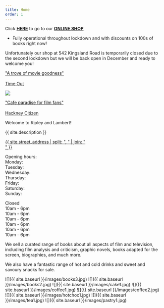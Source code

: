 ```yaml
---
title: Home
order: 1
---
```


Click <b>[HERE](https://shop.ripleyandlambert.com/)</b>
to go to our
<b>[ONLINE SHOP](https://shop.ripleyandlambert.com/)</b>
- Fully operational throughout lockdown and with discounts on 100s of books right now!

Unfortunately our shop at 542 Kingsland Road is temporarily closed due to the second lockdown but we will be back open in December and ready to welcome you!

<div class="splash">
    <p><a href="https://www.timeout.com/london/news/vote-for-your-favourite-batman-at-this-ace-new-movie-bookshop-110419">"A trove of movie goodness"<br /><br />Time Out</a></p>
    <img class="hero" src="{{ site.baseurl }}/images/hero.jpg" />
    <p><a href="https://www.hackneycitizen.co.uk/2019/10/14/ripley-and-lambert-dalston-cafe-film/">"Cafe paradise for film fans"<br /><br />Hackney Citizen</a></p>
</div>

Welcome to Ripley and Lambert!

{{ site.description }}

<aside>
    <a href="{{ site.baseurl}}/find.html">{{ site.street_address | split: ", " | join: "<br />" }}</a>
</aside>

<div id="opening">
    <p>
Opening hours:<br />
Monday:<br />
Tuesday:<br />
Wednesday:<br />
Thursday:<br />
Friday:<br />
Saturday:<br />
Sunday:
    </p>
    <p>
Closed<br /> 
10am - 6pm<br />
10am - 6pm<br />
10am - 6pm<br />
10am - 6pm<br />
10am - 6pm<br />
10am - 6pm
    </p>
</div>

We sell a curated range of books about all aspects of film and television, including film analysis and criticism, graphic novels, books adapted for the screen, biographies, and much more.

We also have a fantastic range of hot and cold drinks and sweet and savoury snacks for sale.

![]({{ site.baseurl }}/images/books3.jpg)
![]({{ site.baseurl }}/images/books2.jpg)
![]({{ site.baseurl }}/images/cake1.jpg)
![]({{ site.baseurl }}/images/coffee1.jpg)
![]({{ site.baseurl }}/images/coffee2.jpg)
![]({{ site.baseurl }}/images/hotchoc1.jpg)
![]({{ site.baseurl }}/images/tea1.jpg)
![]({{ site.baseurl }}/images/pastry1.jpg)
